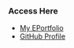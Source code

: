 ### Access Here
+ [My EPortfolio](https://github.com/Afyyra/e-Portfolio/blob/main/README.md)  
+ [GitHub Profile](https://github.com/Afyyra)
